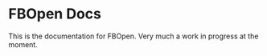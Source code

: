 FBOpen Docs
===========

This is the documentation for FBOpen. Very much a work in progress at the moment.
